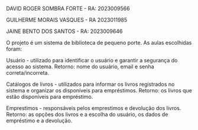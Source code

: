 
DAVID ROGER SOMBRA FORTE - RA: 2023009566

GUILHERME MORAIS VASQUES - RA 2023011985

JAINE BENTO DOS SANTOS - RA: 2023009646

O projeto é um sistema de biblioteca de pequeno porte. As aulas escolhidas foram:

Usuário - utilizado para identificar o usuário e garantir a segurança do acesso ao sistema. Retorno: nome do usuário, email e senha correta/incorreta.

Catálogos de livros - utilizados para informar os livros registrados no sistema e organizar os disponíveis para empréstimos. Retorno: os livros que estão disponíveis para empréstimo.

Emprestimos - responsáveis ​​pelos emprestimos e devolução dos livros. Retorno: as opções dos livros e a escolha do usuário, os dados de empréstimo e a devolução.
